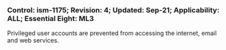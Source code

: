 ### Control: ism-1175; Revision: 4; Updated: Sep-21; Applicability: ALL; Essential Eight: ML3
<p>Privileged user accounts are prevented from accessing the internet, email and web services.</p>